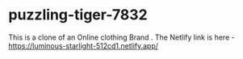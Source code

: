 # puzzling-tiger-7832
This is a clone of an Online clothing Brand .
The Netlify link is here -https://luminous-starlight-512cd1.netlify.app/
